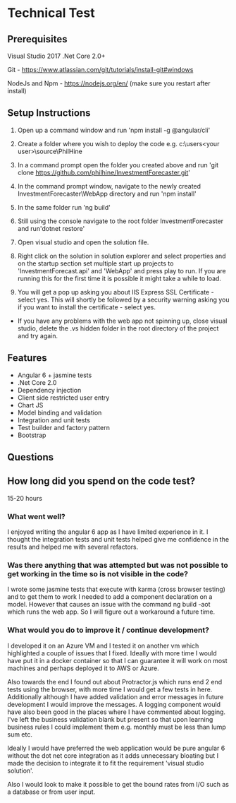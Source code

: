 Technical Test
==============

## Prerequisites

Visual Studio 2017
.Net Core 2.0+

Git - https://www.atlassian.com/git/tutorials/install-git#windows

NodeJs and Npm - https://nodejs.org/en/ (make sure you restart after install)

## Setup Instructions

1) Open up a command window and run 'npm install -g @angular/cli'

2) Create a folder where you wish to deploy the code e.g. c:\users\<your user>\source\PhilHine

3) In a command prompt open the folder you created above and run 'git clone https://github.com/philhine/InvestmentForecaster.git'

4) In the command prompt window, navigate to the newly created InvestmentForecaster\WebApp directory and run 'npm install'

5) In the same folder run 'ng build'

6) Still using the console navigate to the root folder InvestmentForecaster and run'dotnet restore'

7) Open visual studio and open the solution file.

8) Right click on the solution in solution explorer and select properties and on the startup section set multiple start up projects to 'InvestmentForecast.api' and 'WebApp' and press play to run. If you are running this for the first time it is possible it might take a while to load.

10) You will get a pop up asking you about IIS Express SSL Certificate - select yes. This will shortly be followed by a security warning asking you if you want to install the certificate - select yes.

* If you have any problems with the web app not spinning up, close visual studio, delete the .vs hidden folder in the root directory of the project and try again. 

## Features

- Angular 6 + jasmine tests
- .Net Core 2.0 
- Dependency injection
- Client side restricted user entry
- Chart JS
- Model binding and validation
- Integration and unit tests
- Test builder and factory pattern
- Bootstrap

## Questions

## How long did you spend on the code test?
15-20 hours

### What went well?
I enjoyed writing the angular 6 app as I have limited experience in it. I thought the integration tests and unit tests helped give me confidence in the results and helped me with several refactors. 

### Was there anything that was attempted but was not possible to get working in the time so is not visible in the code?
I wrote some jasmine tests that execute with karma (cross browser testing) and to get them to work I needed to add a component declaration on a model. However that causes an issue with the command ng build -aot which runs the web app. So I will figure out a workaround a future time. 

### What would you do to improve it / continue development?
I developed it on an Azure VM and I tested it on another vm which highlighted a couple of issues that I fixed. Ideally with more time I would have put it in a docker container so that I can guarantee it will work on most machines and perhaps deployed it to AWS or Azure.

Also towards the end I found out about Protractor.js which runs end 2 end tests using the browser, with more time I would get a few tests in here. Additionally although I have added validation and error messages in future development I would improve the messages. A logging component would have also been good in the places where I have commented about logging. I've left the business validation blank but present so that upon learning business rules I could implement them e.g. monthly must be less than lump sum etc.

Ideally I would have preferred the web application would be pure angular 6 without the dot net core integration as it adds unnecessary bloating but I made the decision to integrate it to fit the requirement 'visual studio solution'.

Also I would look to make it possible to get the bound rates from I/O such as a database or from user input.